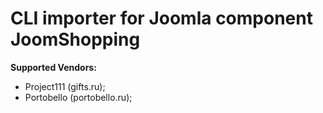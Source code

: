 # CLI importer for Joomla component JoomShopping

**Supported Vendors:**
  - Project111 (gifts.ru);
  - Portobello (portobello.ru);